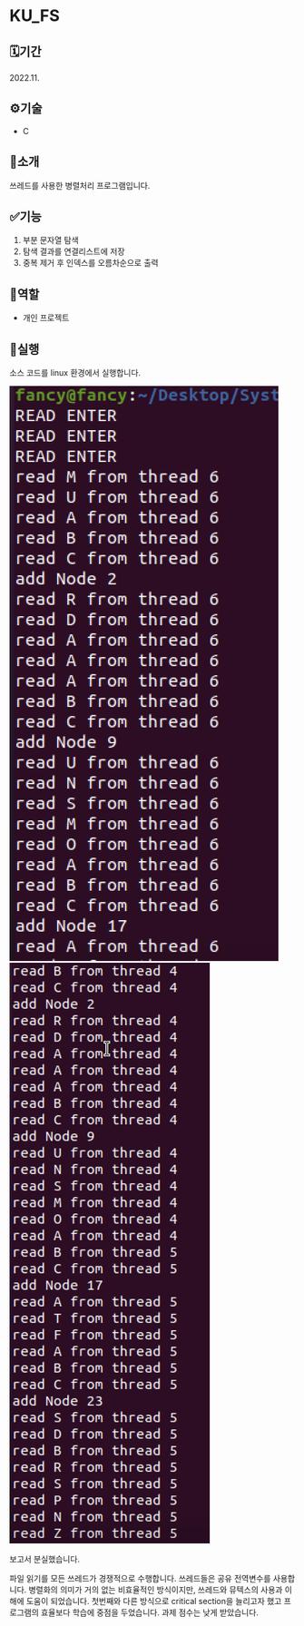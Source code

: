 # KU_FS

## 🗓️기간
2022.11.

## ⚙️기술
- C

## 📖소개
쓰레드를 사용한 병렬처리 프로그램입니다.

## ✅기능
1. 부분 문자열 탐색
2. 탐색 결과를 연결리스트에 저장
2. 중복 제거 후 인덱스를 오름차순으로 출력

## 👥역할
- 개인 프로젝트


## 🚀실행
소스 코드를 linux 환경에서 실행합니다.

![이미지](실행1.png)
![이미지](실행2.png)

보고서 분실했습니다.

파일 읽기를 모든 쓰레드가 경쟁적으로 수행합니다. 쓰레드들은 공유 전역변수를 사용합니다.
병렬화의 의미가 거의 없는 비효율적인 방식이지만, 쓰레드와 뮤텍스의 사용과 이해에 도움이 되었습니다.
첫번째와 다른 방식으로 critical section을 늘리고자 했고 프로그램의 효율보다 학습에 중점을 두었습니다.
과제 점수는 낮게 받았습니다.
